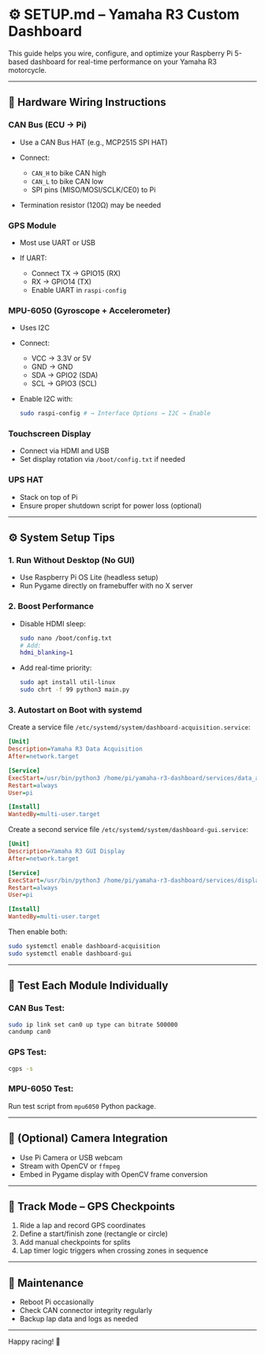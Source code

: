 # ⚙️ SETUP.md – Yamaha R3 Custom Dashboard

This guide helps you wire, configure, and optimize your Raspberry Pi 5-based dashboard for real-time performance on your Yamaha R3 motorcycle.

---

## 🔌 Hardware Wiring Instructions

### CAN Bus (ECU → Pi)

* Use a CAN Bus HAT (e.g., MCP2515 SPI HAT)
* Connect:

  * `CAN_H` to bike CAN high
  * `CAN_L` to bike CAN low
  * SPI pins (MISO/MOSI/SCLK/CE0) to Pi
* Termination resistor (120Ω) may be needed

### GPS Module

* Most use UART or USB
* If UART:

  * Connect TX → GPIO15 (RX)
  * RX → GPIO14 (TX)
  * Enable UART in `raspi-config`

### MPU-6050 (Gyroscope + Accelerometer)

* Uses I2C
* Connect:

  * VCC → 3.3V or 5V
  * GND → GND
  * SDA → GPIO2 (SDA)
  * SCL → GPIO3 (SCL)
* Enable I2C with:

  ```bash
  sudo raspi-config # → Interface Options → I2C → Enable
  ```

### Touchscreen Display

* Connect via HDMI and USB
* Set display rotation via `/boot/config.txt` if needed

### UPS HAT

* Stack on top of Pi
* Ensure proper shutdown script for power loss (optional)

---

## ⚙️ System Setup Tips

### 1. Run Without Desktop (No GUI)

* Use Raspberry Pi OS Lite (headless setup)
* Run Pygame directly on framebuffer with no X server

### 2. Boost Performance

* Disable HDMI sleep:

  ```bash
  sudo nano /boot/config.txt
  # Add:
  hdmi_blanking=1
  ```
* Add real-time priority:

  ```bash
  sudo apt install util-linux
  sudo chrt -f 99 python3 main.py
  ```

### 3. Autostart on Boot with systemd

Create a service file `/etc/systemd/system/dashboard-acquisition.service`:

```ini
[Unit]
Description=Yamaha R3 Data Acquisition
After=network.target

[Service]
ExecStart=/usr/bin/python3 /home/pi/yamaha-r3-dashboard/services/data_acquisition.py
Restart=always
User=pi

[Install]
WantedBy=multi-user.target
```

Create a second service file `/etc/systemd/system/dashboard-gui.service`:

```ini
[Unit]
Description=Yamaha R3 GUI Display
After=network.target

[Service]
ExecStart=/usr/bin/python3 /home/pi/yamaha-r3-dashboard/services/display_gui.py
Restart=always
User=pi

[Install]
WantedBy=multi-user.target
```

Then enable both:

```bash
sudo systemctl enable dashboard-acquisition
sudo systemctl enable dashboard-gui
```

---

## 🧪 Test Each Module Individually

### CAN Bus Test:

```bash
sudo ip link set can0 up type can bitrate 500000
candump can0
```

### GPS Test:

```bash
cgps -s
```

### MPU-6050 Test:

Run test script from `mpu6050` Python package.

---

## 📸 (Optional) Camera Integration

* Use Pi Camera or USB webcam
* Stream with OpenCV or `ffmpeg`
* Embed in Pygame display with OpenCV frame conversion

---

## 📍 Track Mode – GPS Checkpoints

1. Ride a lap and record GPS coordinates
2. Define a start/finish zone (rectangle or circle)
3. Add manual checkpoints for splits
4. Lap timer logic triggers when crossing zones in sequence

---

## 🧼 Maintenance

* Reboot Pi occasionally
* Check CAN connector integrity regularly
* Backup lap data and logs as needed

---

Happy racing! 🏁

